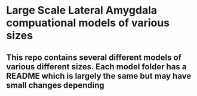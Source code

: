 # Large Scale Lateral Amygdala compuational models of various sizes
## This repo contains several different models of various different sizes. Each model folder has a README which is largely the same but may have small changes depending